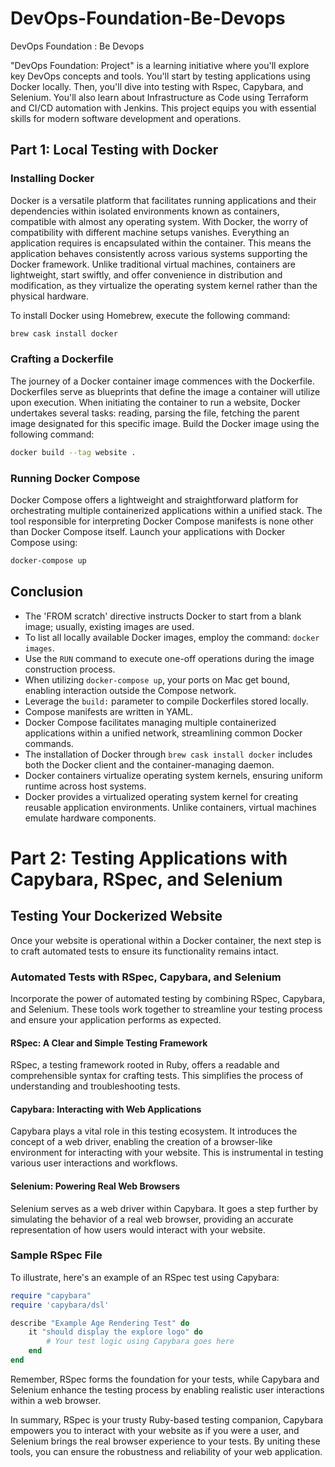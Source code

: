 # DevOps-Foundation-Be-Devops
DevOps Foundation : Be Devops 

"DevOps Foundation: Project" is a learning initiative where you'll explore key DevOps concepts and tools. You'll start by testing applications using Docker locally. Then, you'll dive into testing with Rspec, Capybara, and Selenium. You'll also learn about Infrastructure as Code using Terraform and CI/CD automation with Jenkins. This project equips you with essential skills for modern software development and operations.

## Part 1: Local Testing with Docker

### Installing Docker
Docker is a versatile platform that facilitates running applications and their dependencies within isolated environments known as containers, compatible with almost any operating system. With Docker, the worry of compatibility with different machine setups vanishes. Everything an application requires is encapsulated within the container. This means the application behaves consistently across various systems supporting the Docker framework. Unlike traditional virtual machines, containers are lightweight, start swiftly, and offer convenience in distribution and modification, as they virtualize the operating system kernel rather than the physical hardware.

To install Docker using Homebrew, execute the following command:
```bash
brew cask install docker
```

### Crafting a Dockerfile
The journey of a Docker container image commences with the Dockerfile. Dockerfiles serve as blueprints that define the image a container will utilize upon execution. When initiating the container to run a website, Docker undertakes several tasks: reading, parsing the file, fetching the parent image designated for this specific image. Build the Docker image using the following command:
```bash
docker build --tag website .
```

### Running Docker Compose
Docker Compose offers a lightweight and straightforward platform for orchestrating multiple containerized applications within a unified stack. The tool responsible for interpreting Docker Compose manifests is none other than Docker Compose itself. Launch your applications with Docker Compose using:
```bash
docker-compose up
```

## Conclusion
- The 'FROM scratch' directive instructs Docker to start from a blank image; usually, existing images are used.
- To list all locally available Docker images, employ the command: `docker images`.
- Use the `RUN` command to execute one-off operations during the image construction process.
- When utilizing `docker-compose up`, your ports on Mac get bound, enabling interaction outside the Compose network.
- Leverage the `build:` parameter to compile Dockerfiles stored locally.
- Compose manifests are written in YAML.
- Docker Compose facilitates managing multiple containerized applications within a unified network, streamlining common Docker commands.
- The installation of Docker through `brew cask install docker` includes both the Docker client and the container-managing daemon.
- Docker containers virtualize operating system kernels, ensuring uniform runtime across host systems.
- Docker provides a virtualized operating system kernel for creating reusable application environments. Unlike containers, virtual machines emulate hardware components.

# Part 2: Testing Applications with Capybara, RSpec, and Selenium

## Testing Your Dockerized Website

Once your website is operational within a Docker container, the next step is to craft automated tests to ensure its functionality remains intact.

### Automated Tests with RSpec, Capybara, and Selenium

Incorporate the power of automated testing by combining RSpec, Capybara, and Selenium. These tools work together to streamline your testing process and ensure your application performs as expected.

#### RSpec: A Clear and Simple Testing Framework

RSpec, a testing framework rooted in Ruby, offers a readable and comprehensible syntax for crafting tests. This simplifies the process of understanding and troubleshooting tests.

#### Capybara: Interacting with Web Applications

Capybara plays a vital role in this testing ecosystem. It introduces the concept of a web driver, enabling the creation of a browser-like environment for interacting with your website. This is instrumental in testing various user interactions and workflows.

#### Selenium: Powering Real Web Browsers

Selenium serves as a web driver within Capybara. It goes a step further by simulating the behavior of a real web browser, providing an accurate representation of how users would interact with your website.

### Sample RSpec File

To illustrate, here's an example of an RSpec test using Capybara:

```ruby
require "capybara"
require 'capybara/dsl'

describe "Example Age Rendering Test" do 
    it "should display the explore logo" do
        # Your test logic using Capybara goes here
    end
end
```

Remember, RSpec forms the foundation for your tests, while Capybara and Selenium enhance the testing process by enabling realistic user interactions within a web browser.

In summary, RSpec is your trusty Ruby-based testing companion, Capybara empowers you to interact with your website as if you were a user, and Selenium brings the real browser experience to your tests. By uniting these tools, you can ensure the robustness and reliability of your web application.
